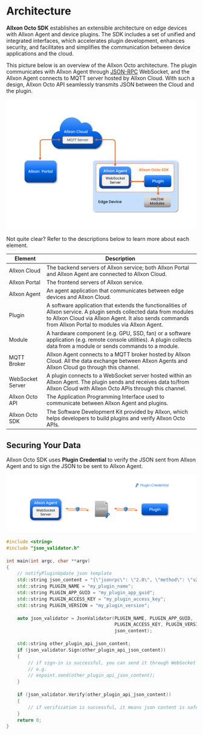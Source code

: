 # Architecture 

**Allxon Octo SDK** establishes an extensible architecture on edge devices with Allxon Agent and device plugins. The SDK includes a set of unified and integrated interfaces, which accelerates plugin development, enhances security, and facilitates and simplifies the communication between device applications and the cloud.

This picture below is an overview of the Allxon Octo architecture. The plugin communicates with Allxon Agent through [JSON-RPC](https://www.jsonrpc.org/specification) WebSocket, and the Allxon Agent connects to MQTT server hosted by Allxon Cloud. With such a design, Allxon Octo API seamlessly transmits JSON between the Cloud and the plugin.

![allxon_infrasturcture](../_img/allxon_infrastructure.png)


Not quite clear? Refer to the descriptions below to learn more about each element.




| Element      | Description      |
| ---------- | ---------- |
| Allxon Cloud | The backend servers of Allxon service; both Allxon Portal and Allxon Agent are connected to Allxon Cloud.|
| Allxon Portal   |  The frontend servers of Allxon service.   |
| Allxon Agent   | An agent application that communicates between edge devices and Allxon Cloud.   |
| Plugin   | A software application that extends the functionalities of Allxon service. A plugin sends collected data from modules to Allxon Cloud via Allxon Agent. It also sends commands from Allxon Portal to modules via Allxon Agent.   |
| Module   | A hardware component (e.g. GPU, SSD, fan) or a software application (e.g. remote console utilities). A plugin collects data from a module or sends commands to a module.   |
| MQTT Broker   | Allxon Agent connects to a MQTT broker hosted by Allxon Cloud. All the data exchange between Allxon Agents and Allxon Cloud go through this channel.   |
| WebSocket Server  | A plugin connects to a WebSocket server hosted within an Allxon Agent. The plugin sends and receives data to/from Allxon Cloud with Allxon Octo APIs through this channel. |
| Allxon Octo API  | The Application Programming Interface used to communicate between Allxon Agent and plugins.  |
| Allxon Octo SDK  |The Software Development Kit provided by Allxon, which helps developers to build plugins and verify Allxon Octo APIs.  |


## Securing Your Data​

Allxon Octo SDK uses **Plugin Credential** to verify the JSON sent from Allxon Agent and to sign the JSON to be sent to Allxon Agent.


![security](../_img/Security.drawio.png)

```cpp
#include <string>
#include "json_validator.h"

int main(int argc, char **argv)
{
    // notifyPluginUpdate json template
    std::string json_content = "{\"jsonrpc\": \"2.0\", \"method\": \"v2/notifyPluginUpdate\"...}"; 
    std::string PLUGIN_NAME = "my_plugin_name";
    std::string PLUGIN_APP_GUID = "my_plugin_app_guid";
    std::string PLUGIN_ACCESS_KEY = "my_plugin_access_key";
    std::string PLUGIN_VERSION = "my_plugin_version";
    
    auto json_validator = JsonValidator(PLUGIN_NAME, PLUGIN_APP_GUID,
                                        PLUGIN_ACCESS_KEY, PLUGIN_VERSION,
                                        json_content); 
    
    std::string other_plugin_api_json_content;
    if (json_validator.Sign(other_plugin_api_json_content))
    {
        // if sign-in is successful, you can send it through WebSocket
        // e.g. 
        // enpoint.send(other_plugin_api_json_content);
    }

    if (json_validator.Verify(other_plugin_api_json_content))
    {
        // if verification is successful, it means json content is safe, you can read it
    }
    return 0;
}
```

